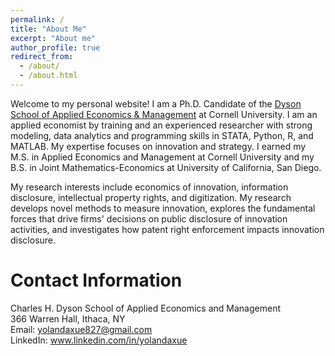 ```yaml
---
permalink: /
title: "About Me"
excerpt: "About me"
author_profile: true
redirect_from: 
  - /about/
  - /about.html
---
```


Welcome to my personal website! I am a Ph.D. Candidate of the [Dyson School of Applied Economics & Management](https://dyson.cornell.edu/) at Cornell University. I am an applied economist by training and an experienced researcher with strong modeling, data analytics and programming skills in STATA, Python, R, and MATLAB. My expertise focuses on innovation and strategy. I earned my M.S. in Applied Economics and Management at Cornell University and my B.S. in Joint Mathematics-Economics at University of California, San Diego. <br/>

My research interests include economics of innovation, information disclosure, intellectual property rights, and digitization. My research develops novel methods to measure innovation, explores the fundamental forces that drive firms' decisions on public disclosure of innovation activities, and investigates how patent right enforcement impacts innovation disclosure.

Contact Information
======
 Charles H. Dyson School of Applied Economics and Management <br/>
 366 Warren Hall, Ithaca, NY <br/>
 Email: yolandaxue827@gmail.com <br/>
 LinkedIn: www.linkedin.com/in/yolandaxue
